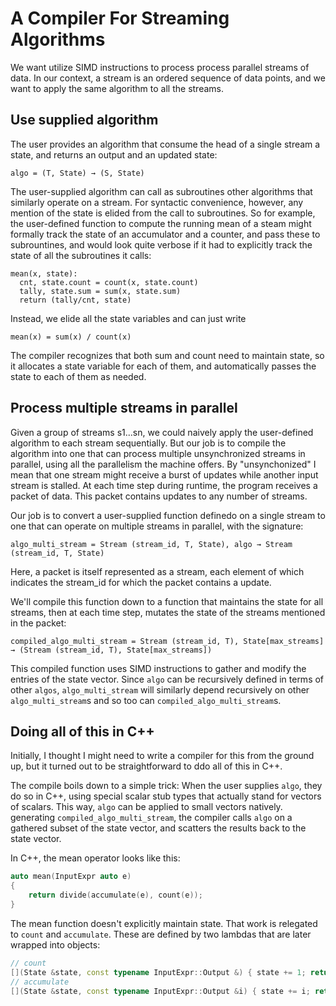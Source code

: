 # A Compiler For Streaming Algorithms

We want utilize SIMD instructions  to process process parallel streams of data.
In our context, a stream is an ordered sequence of data points, and we want to
apply the same algorithm to all the streams.


## Use supplied algorithm

The user provides an algorithm that consume the head of a single stream a state,
and returns an output and an updated state:

```
algo = (T, State) → (S, State)
```

The user-supplied algorithm can call as subroutines other algorithms that
similarly operate on a stream. For syntactic convenience, however,  any mention
of the state is elided from the call to subroutines. So for example, the
user-defined function to compute the running mean of a steam might formally
track the state of an accumulator and a counter, and pass these to subrountines,
and would look quite verbose if it had to explicitly track the state of all the
subroutines it calls:

```
mean(x, state):
  cnt, state.count = count(x, state.count)
  tally, state.sum = sum(x, state.sum)
  return (tally/cnt, state)
```

Instead, we elide all the state variables and can just write

```
mean(x) = sum(x) / count(x)
```

The compiler recognizes that both sum and count need to maintain state, so it
allocates a state variable for each of them, and automatically passes the state
to each of them as needed.

## Process multiple streams in parallel

Given a group of streams s1...sn, we could naively apply the user-defined
algorithm to each stream sequentially. But our job is to compile the algorithm
into one that can process multiple unsynchronized streams in parallel, using all
the parallelism the machine offers. By "unsynchonized" I mean that one stream
might receive a burst of updates while another input stream is stalled.  At each
time step during runtime, the program receives a packet of data. This packet
contains updates to any number of streams.

Our job is to convert  a user-supplied function definedo on a single stream to
one that  can operate on multiple streams in parallel, with the 
signature:

```
algo_multi_stream = Stream (stream_id, T, State), algo → Stream (stream_id, T, State)
```

Here, a packet is itself represented as a stream, each element of which
indicates the stream_id for which the packet contains a update.

We'll compile this function down to a function that maintains the state for all
streams, then at each time step, mutates the state of the streams mentioned in
the packet:

```
compiled_algo_multi_stream = Stream (stream_id, T), State[max_streams] → (Stream (stream_id, T), State[max_streams])
```

This compiled function uses SIMD instructions to gather and modify the entries
of the state vector. Since `algo` can be recursively defined in terms of other
`algos`, `algo_multi_stream` will similarly depend recursively on other
`algo_multi_stream`s and so too can `compiled_algo_multi_stream`s.


## Doing all of this in C++

Initially, I thought I might need to write a compiler for this from the ground
up, but it turned out to be straightforward to ddo all of this in C++.

The compile boils down to a simple trick: When the user supplies `algo`, they do
so in C++, using special scalar stub types that actually stand for vectors of
scalars.  This way, `algo` can be applied to small vectors natively.  generating
`compiled_algo_multi_stream`, the compiler calls `algo` on a gathered
subset of the state vector, and scatters the results back to the state vector.

In C++, the mean operator looks like this:

```c++
auto mean(InputExpr auto e)
{
    return divide(accumulate(e), count(e));
}
```

The mean function doesn't explicitly maintain state. That work is relegated to
`count` and `accumulate`. These are defined by two lambdas that are later
wrapped into objects:

```c++
// count
[](State &state, const typename InputExpr::Output &) { state += 1; return state; };
// accumulate
[](State &state, const typename InputExpr::Output &i) { state += i; return state; };
```